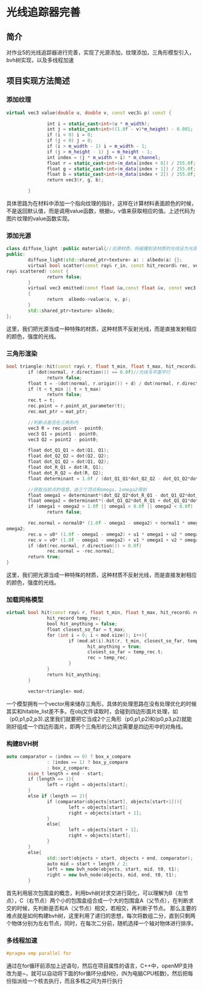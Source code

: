 # 光线追踪器完善



## 简介

对作业5的光线追踪器进行完善，实现了光源添加，纹理添加，三角形模型引入，bvh树实现，以及多线程加速



## 项目实现方法简述



### 添加纹理
``` c++
virtual vec3 value(double u, double v, const vec3& p) const {

               int i = static_cast<int>(u * m_width);
               int j = static_cast<int>((1.0f - v)*m_height) - 0.001;
               if (i < 0) i = 0;
               if (j < 0) j = 0;
               if (i > m_width - 1) i = m_width - 1;
               if (j > m_height - 1) j = m_height - 1;
               int index = (j * m_width + i) * m_channel;
               float r = static_cast<int>(m_data[index + 0]) / 255.0f;
               float g = static_cast<int>(m_data[index + 1]) / 255.0f;
               float b = static_cast<int>(m_data[index + 2]) / 255.0f;
               return vec3(r, g, b);

        }


```
具体思路为在材料中添加一个指向纹理的指针，这样在计算材料表面颜色的时候，不是返回默认值，而是调用value函数，根据u，v值来获取相应的值。上述代码为图片纹理的value函数实现。

### 添加光源
``` c++
class diffuse_light :public material{//光源材质，将碰撞到该材质的光线设为光源颜色，光源颜色的分量可以大于1，如（4，4，4）
public:
        diffuse_light(std::shared_ptr<texture> a) : albedo(a) {};
        virtual bool scatter(const ray& r_in, const hit_record& rec, vec3& attenuation, 
ray& scattered) const {
               return false;
        }
        virtual vec3 emitted(const float &u,const float &v, const vec3 &p) const
        {
               return  albedo->value(u, v, p);
        }
        std::shared_ptr<texture> albedo;
};
```
这里，我们把光源当成一种特殊的材质，这种材质不反射光线，而是直接发射相应的颜色，强度的光线。

### 三角形渲染
``` c++
bool triangle::hit(const ray& r, float t_min, float t_max, hit_record& rec) const{
        if (dot(normal, r.direction()) == 0.0f)//光线与平面平行
               return false;
        float t = -(dot(normal, r.origin()) + d) / dot(normal, r.direction());
        if (t < t_min || t > t_max)
               return false;
        rec.t = t;
        rec.point = r.point_at_parameter(t);
        rec.mat_ptr = mat_ptr;

        //判断点是否在三角形内
        vec3 R = rec.point - point0;
        vec3 Q1 = point1 - point0;
        vec3 Q2 = point2 - point0;

        float dot_Q1_Q1 = dot(Q1, Q1);
        float dot_Q2_Q2 = dot(Q2, Q2);
        float dot_Q1_Q2 = dot(Q1, Q2);
        float dot_R_Q1 = dot(R, Q1);
        float dot_R_Q2 = dot(R, Q2);
        float determinant = 1.0f / (dot_Q1_Q1*dot_Q2_Q2 - dot_Q1_Q2*dot_Q1_Q2);

        //获取当前点的信息，由三个顶点和omega，1omega2得到
        float omega1 = determinant*(dot_Q2_Q2*dot_R_Q1 - dot_Q1_Q2*dot_R_Q2);
        float omega2 = determinant*(-dot_Q1_Q2*dot_R_Q1 + dot_Q1_Q1*dot_R_Q2);
        if (omega1 + omega2 > 1.0f || omega1 < 0.0f || omega2 < 0.0f)
               return false;

        rec.normal = normal0* (1.0f - omega1 - omega2) + normal1 * omega1 + normal2 * 
omega2;
        rec.u = u0* (1.0f - omega1 - omega2) + u1 * omega1 + u2 * omega2;
        rec.v = v0* (1.0f - omega1 - omega2) + v1 * omega1 + v2 * omega2;
        if (dot(rec.normal, r.direction()) > 0.0f)
               rec.normal = -rec.normal;
        return true;
}
```
这里，我们把光源当成一种特殊的材质，这种材质不反射光线，而是直接发射相应的颜色，强度的光线。

### 加载网格模型
``` c++
virtual bool hit(const ray& r, float t_min, float t_max, hit_record& rec) const{
               hit_record temp_rec;
               bool hit_anything = false;
               float closest_so_far = t_max;
               for (int i = 0; i < mod.size(); i++){
                       if (mod.at(i).hit(r, t_min, closest_so_far, temp_rec)){
                              hit_anything = true;
                              closest_so_far = temp_rec.t;
                              rec = temp_rec;
                       }
               }
               return hit_anything;
        }

        vector<triangle> mod;
```
一个模型拥有一个vector用来储存三角形，具体的处理思路在没有处理优化的时候其实和hitable_list差不多。在obj文件读取时，会碰到四边形面片处理，如（p0,p1,p2,p3).这里我们就要把它当成2个三角形（p0,p1,p2)和(p0,p3,p2)就能刚好组成一个四边形面片，即两个三角形的公共边需要是四边形中的对角线。

### 构建BVH树
``` c++
auto comparator = (index == 0) ? box_x_compare
               : (index == 1) ? box_y_compare
               : box_z_compare;
        size_t length = end - start;
        if (length == 1){
               left = right = objects[start];
        }
        else if (length == 2){
               if (comparator(objects[start], objects[start+1])){
                       left = objects[start];
                       right = objects[start + 1];
               }
               else{
                       left = objects[start + 1];
                       right = objects[start];
               }
        }
        else{
               std::sort(objects + start, objects + end, comparator);
               auto mid = start + length / 2;
               left = new bvh_node(objects, start, mid, t0, t1);
               right = new bvh_node(objects, mid, end, t0, t1);
        }
```

首先利用层次包围盒的概念，利用bvh树对求交进行简化，可以理解为B（左节点），C（右节点）两个小的包围盒组合成一个大的包围盒A（父节点），在判断求交的时候，先判断是否和A（父节点）相交，若相交，再判断子节点。
那么主要的难点就是如何构建bvh树，这里利用了递归的思想，每次将数组二分，直到只剩两个物体分别为左右节点，同时，在每次二分前，随机选择一个轴对物体进行排序。

### 多线程加速
``` c++
#pragma omp parallel for
```
通过在for循环前添加上述语句，然后在项目属性的语言，C++中，openMP支持改为是~，就可以自动将下面的for循环分成N份，(N为电脑CPU核数)，然后把每份指派给一个核去执行，而且多核之间为并行执行


